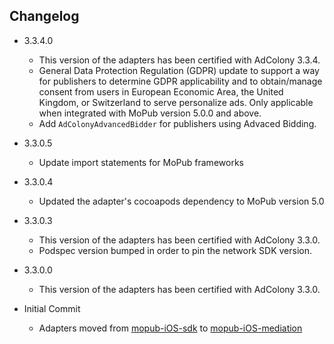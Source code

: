 ## Changelog
  * 3.3.4.0
    * This version of the adapters has been certified with AdColony 3.3.4.
    * General Data Protection Regulation (GDPR) update to support a way for publishers to determine GDPR applicability and to obtain/manage consent from users in European Economic Area, the United Kingdom, or Switzerland to serve personalize ads. Only applicable when integrated with MoPub version 5.0.0 and above.
    * Add `AdColonyAdvancedBidder` for publishers using Advaced Bidding.

  * 3.3.0.5
  	* Update import statements for MoPub frameworks

  * 3.3.0.4
  	* Updated the adapter's cocoapods dependency to MoPub version 5.0
  
  * 3.3.0.3
    * This version of the adapters has been certified with AdColony 3.3.0.
    * Podspec version bumped in order to pin the network SDK version.
    
  * 3.3.0.0
    * This version of the adapters has been certified with AdColony 3.3.0.

  * Initial Commit
  	* Adapters moved from [mopub-iOS-sdk](https://github.com/mopub/mopub-ios-sdk) to [mopub-iOS-mediation](https://github.com/mopub/mopub-iOS-mediation/)